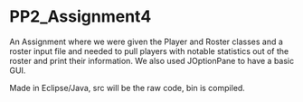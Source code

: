 # PP2_Assignment4
An Assignment where we were given the Player and Roster classes and a roster input file and needed to pull players with notable statistics out of the roster and print their information. We also used JOptionPane to have a basic GUI.


Made in Eclipse/Java, src will be the raw code, bin is compiled.
